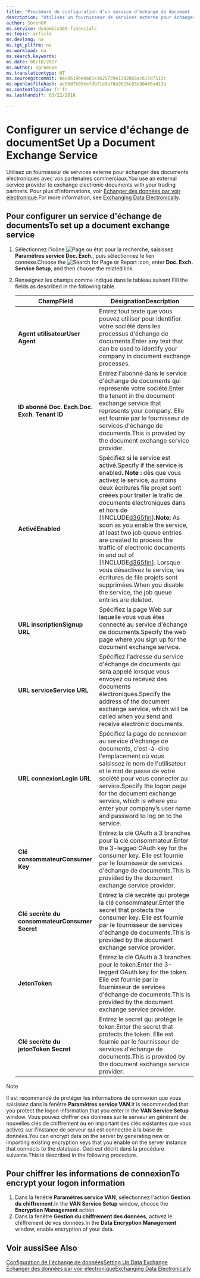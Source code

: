```yaml
---
title: "Procédure de configuration d'un service d'échange de document | Microsoft Docs"
description: "Utilisez un fournisseur de services externe pour échanger des documents électroniques avec vos partenaires commerciaux."
author: SorenGP
ms.service: dynamics365-financials
ms.topic: article
ms.devlang: na
ms.tgt_pltfrm: na
ms.workload: na
ms.search.keywords: 
ms.date: 08/18/2017
ms.author: sgroespe
ms.translationtype: HT
ms.sourcegitcommit: bec0619be0a65e3625759e13d2866ac615d7513c
ms.openlocfilehash: ac95d7b05eefdb71e9a7da9025c83e50466ad13a
ms.contentlocale: fr-fr
ms.lasthandoff: 03/22/2018

---
```

# <a name="set-up-a-document-exchange-service"></a><span data-ttu-id="9bee8-103">Configurer un service d'échange de document</span><span class="sxs-lookup"><span data-stu-id="9bee8-103">Set Up a Document Exchange Service</span></span>
<span data-ttu-id="9bee8-104">Utilisez un fournisseur de services externe pour échanger des documents électroniques avec vos partenaires commerciaux.</span><span class="sxs-lookup"><span data-stu-id="9bee8-104">You use an external service provider to exchange electronic documents with your trading partners.</span></span> <span data-ttu-id="9bee8-105">Pour plus d'informations, voir [Échanger des données par voir électronique](across-data-exchange.md).</span><span class="sxs-lookup"><span data-stu-id="9bee8-105">For more information, see [Exchanging Data Electronically](across-data-exchange.md).</span></span>  

## <a name="to-set-up-a-document-exchange-service"></a><span data-ttu-id="9bee8-106">Pour configurer un service d'échange de documents</span><span class="sxs-lookup"><span data-stu-id="9bee8-106">To set up a document exchange service</span></span>  
1. <span data-ttu-id="9bee8-107">Sélectionnez l'icône ![Page ou état pour la recherche](media/ui-search/search_small.png "icône Page ou état pour la recherche"), saisissez **Paramètres service Doc. Exch.**, puis sélectionnez le lien connexe.</span><span class="sxs-lookup"><span data-stu-id="9bee8-107">Choose the ![Search for Page or Report](media/ui-search/search_small.png "Search for Page or Report icon") icon, enter **Doc. Exch. Service Setup**, and then choose the related link.</span></span>  
2. <span data-ttu-id="9bee8-108">Renseignez les champs comme indiqué dans le tableau suivant.</span><span class="sxs-lookup"><span data-stu-id="9bee8-108">Fill the fields as described in the following table.</span></span>  

    |<span data-ttu-id="9bee8-109">Champ</span><span class="sxs-lookup"><span data-stu-id="9bee8-109">Field</span></span>|<span data-ttu-id="9bee8-110">Désignation</span><span class="sxs-lookup"><span data-stu-id="9bee8-110">Description</span></span>|  
    |---------------------------------|---------------------------------------|  
    |<span data-ttu-id="9bee8-111">**Agent utilisateur**</span><span class="sxs-lookup"><span data-stu-id="9bee8-111">**User Agent**</span></span>|<span data-ttu-id="9bee8-112">Entrez tout texte que vous pouvez utiliser pour identifier votre société dans les processus d'échange de documents.</span><span class="sxs-lookup"><span data-stu-id="9bee8-112">Enter any text that can be used to identify your company in document exchange processes.</span></span>|  
    |<span data-ttu-id="9bee8-113">**ID abonné Doc. Exch.**</span><span class="sxs-lookup"><span data-stu-id="9bee8-113">**Doc. Exch. Tenant ID**</span></span>|<span data-ttu-id="9bee8-114">Entrez l'abonné dans le service d'échange de documents qui représente votre société.</span><span class="sxs-lookup"><span data-stu-id="9bee8-114">Enter the tenant in the document exchange service that represents your company.</span></span> <span data-ttu-id="9bee8-115">Elle est fournie par le fournisseur de services d'échange de documents.</span><span class="sxs-lookup"><span data-stu-id="9bee8-115">This is provided by the document exchange service provider.</span></span>|  
    |<span data-ttu-id="9bee8-116">**Activé**</span><span class="sxs-lookup"><span data-stu-id="9bee8-116">**Enabled**</span></span>|<span data-ttu-id="9bee8-117">Spécifiez si le service est activé.</span><span class="sxs-lookup"><span data-stu-id="9bee8-117">Specify if the service is enabled.</span></span> <span data-ttu-id="9bee8-118">**Note :** dès que vous activez le service, au moins deux écritures file projet sont créées pour traiter le trafic de documents électroniques dans et hors de [!INCLUDE[d365fin](includes/d365fin_md.md)].</span><span class="sxs-lookup"><span data-stu-id="9bee8-118">**Note:**  As soon as you enable the service, at least two job queue entries are created to process the traffic of electronic documents in and out of [!INCLUDE[d365fin](includes/d365fin_md.md)].</span></span> <span data-ttu-id="9bee8-119">Lorsque vous désactivez le service, les écritures de file projets sont supprimées.</span><span class="sxs-lookup"><span data-stu-id="9bee8-119">When you disable the service, the job queue entries are deleted.</span></span>|  
    |<span data-ttu-id="9bee8-120">**URL inscription**</span><span class="sxs-lookup"><span data-stu-id="9bee8-120">**Signup URL**</span></span>|<span data-ttu-id="9bee8-121">Spécifiez la page Web sur laquelle vous vous êtes connecté au service d'échange de documents.</span><span class="sxs-lookup"><span data-stu-id="9bee8-121">Specify the web page where you sign up for the document exchange service.</span></span>|  
    |<span data-ttu-id="9bee8-122">**URL service**</span><span class="sxs-lookup"><span data-stu-id="9bee8-122">**Service URL**</span></span>|<span data-ttu-id="9bee8-123">Spécifiez l'adresse du service d'échange de documents qui sera appelé lorsque vous envoyez ou recevez des documents électroniques.</span><span class="sxs-lookup"><span data-stu-id="9bee8-123">Specify the address of the document exchange service, which will be called when you send and receive electronic documents.</span></span>|  
    |<span data-ttu-id="9bee8-124">**URL connexion**</span><span class="sxs-lookup"><span data-stu-id="9bee8-124">**Login URL**</span></span>|<span data-ttu-id="9bee8-125">Spécifiez la page de connexion au service d'échange de documents, c'est-à-dire l'emplacement où vous saisissez le nom de l'utilisateur et le mot de passe de votre société pour vous connecter au service.</span><span class="sxs-lookup"><span data-stu-id="9bee8-125">Specify the logon page for the document exchange service, which is where you enter your company’s user name and password to log on to the service.</span></span>|  
    |<span data-ttu-id="9bee8-126">**Clé consommateur**</span><span class="sxs-lookup"><span data-stu-id="9bee8-126">**Consumer Key**</span></span>|<span data-ttu-id="9bee8-127">Entrez la clé OAuth à 3 branches pour la clé consommateur.</span><span class="sxs-lookup"><span data-stu-id="9bee8-127">Enter the 3-legged OAuth key for the consumer key.</span></span> <span data-ttu-id="9bee8-128">Elle est fournie par le fournisseur de services d'échange de documents.</span><span class="sxs-lookup"><span data-stu-id="9bee8-128">This is provided by the document exchange service provider.</span></span>|  
    |<span data-ttu-id="9bee8-129">**Clé secrète du consommateur**</span><span class="sxs-lookup"><span data-stu-id="9bee8-129">**Consumer Secret**</span></span>|<span data-ttu-id="9bee8-130">Entrez la clé secrète qui protège la clé consommateur.</span><span class="sxs-lookup"><span data-stu-id="9bee8-130">Enter the secret that protects the consumer key.</span></span> <span data-ttu-id="9bee8-131">Elle est fournie par le fournisseur de services d'échange de documents.</span><span class="sxs-lookup"><span data-stu-id="9bee8-131">This is provided by the document exchange service provider.</span></span>|  
    |<span data-ttu-id="9bee8-132">**Jeton**</span><span class="sxs-lookup"><span data-stu-id="9bee8-132">**Token**</span></span>|<span data-ttu-id="9bee8-133">Entrez la clé OAuth à 3 branches pour le token.</span><span class="sxs-lookup"><span data-stu-id="9bee8-133">Enter the 3-legged OAuth key for the token.</span></span> <span data-ttu-id="9bee8-134">Elle est fournie par le fournisseur de services d'échange de documents.</span><span class="sxs-lookup"><span data-stu-id="9bee8-134">This is provided by the document exchange service provider.</span></span>|  
    |<span data-ttu-id="9bee8-135">**Clé secrète du jeton**</span><span class="sxs-lookup"><span data-stu-id="9bee8-135">**Token Secret**</span></span>|<span data-ttu-id="9bee8-136">Entrez le secret qui protège le token.</span><span class="sxs-lookup"><span data-stu-id="9bee8-136">Enter the secret that protects the token.</span></span> <span data-ttu-id="9bee8-137">Elle est fournie par le fournisseur de services d'échange de documents.</span><span class="sxs-lookup"><span data-stu-id="9bee8-137">This is provided by the document exchange service provider.</span></span>|  

> [!NOTE]  
>  <span data-ttu-id="9bee8-138">Il est recommandé de protéger les informations de connexion que vous saisissez dans la fenêtre **Paramètres service VAN**.</span><span class="sxs-lookup"><span data-stu-id="9bee8-138">It is recommended that you protect the logon information that you enter in the **VAN Service Setup** window.</span></span> <span data-ttu-id="9bee8-139">Vous pouvez chiffrer des données sur le serveur en générant de nouvelles clés de chiffrement ou en important des clés existantes que vous activez sur l'instance de serveur qui est connectée à la base de données.</span><span class="sxs-lookup"><span data-stu-id="9bee8-139">You can encrypt data on the server by generating new or importing existing encryption keys that you enable on the server instance that connects to the database.</span></span> <span data-ttu-id="9bee8-140">Ceci est décrit dans la procédure suivante.</span><span class="sxs-lookup"><span data-stu-id="9bee8-140">This is described in the following procedure.</span></span>  

## <a name="to-encrypt-your-logon-information"></a><span data-ttu-id="9bee8-141">Pour chiffrer les informations de connexion</span><span class="sxs-lookup"><span data-stu-id="9bee8-141">To encrypt your logon information</span></span>  
1. <span data-ttu-id="9bee8-142">Dans la fenêtre **Paramètres service VAN**, sélectionnez l'action **Gestion du chiffrement**.</span><span class="sxs-lookup"><span data-stu-id="9bee8-142">In the **VAN Service Setup** window, choose the **Encryption Management** action.</span></span>  
2. <span data-ttu-id="9bee8-143">Dans la fenêtre **Gestion du chiffrement des données**, activez le chiffrement de vos données.</span><span class="sxs-lookup"><span data-stu-id="9bee8-143">In the **Data Encryption Management** window, enable encryption of your data.</span></span> <!--For more information, see [Manage Data Encryption](../manage-data-encryption.md).-->  

## <a name="see-also"></a><span data-ttu-id="9bee8-144">Voir aussi</span><span class="sxs-lookup"><span data-stu-id="9bee8-144">See Also</span></span>  
[<span data-ttu-id="9bee8-145">Configuration de l'échange de données</span><span class="sxs-lookup"><span data-stu-id="9bee8-145">Setting Up Data Exchange</span></span>](across-set-up-data-exchange.md)  
[<span data-ttu-id="9bee8-146">Échanger des données par voir électronique</span><span class="sxs-lookup"><span data-stu-id="9bee8-146">Exchanging Data Electronically</span></span>](across-data-exchange.md)

